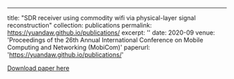 ---
title: "SDR receiver using commodity wifi via physical-layer signal reconstruction"
collection: publications
permalink: https://yuandaw.github.io/publications/
excerpt: ''
date: 2020-09
venue: 'Proceedings of the 26th Annual International Conference on Mobile Computing and Networking (MobiCom)'
paperurl: 'https://yuandaw.github.io/publications/'


[Download paper here](https://dl.acm.org/doi/pdf/10.1145/3372224.3419189)

